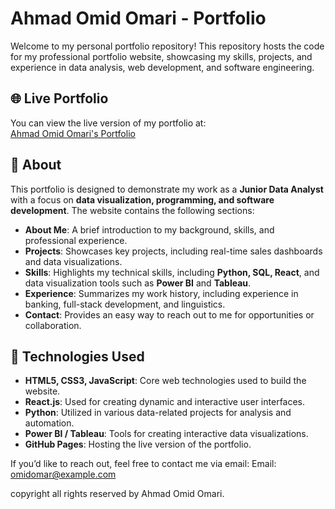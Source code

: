 # Ahmad Omid Omari - Portfolio

Welcome to my personal portfolio repository! This repository hosts the code for my professional portfolio website, showcasing my skills, projects, and experience in data analysis, web development, and software engineering.

## 🌐 Live Portfolio

You can view the live version of my portfolio at:  
[Ahmad Omid Omari's Portfolio](https://omidomar.github.io/portfolio/)

## 📄 About

This portfolio is designed to demonstrate my work as a **Junior Data Analyst** with a focus on **data visualization, programming, and software development**. The website contains the following sections:

- **About Me**: A brief introduction to my background, skills, and professional experience.
- **Projects**: Showcases key projects, including real-time sales dashboards and data visualizations.
- **Skills**: Highlights my technical skills, including **Python, SQL, React**, and data visualization tools such as **Power BI** and **Tableau**.
- **Experience**: Summarizes my work history, including experience in banking, full-stack development, and linguistics.
- **Contact**: Provides an easy way to reach out to me for opportunities or collaboration.

## 🚀 Technologies Used

- **HTML5, CSS3, JavaScript**: Core web technologies used to build the website.
- **React.js**: Used for creating dynamic and interactive user interfaces.
- **Python**: Utilized in various data-related projects for analysis and automation.
- **Power BI / Tableau**: Tools for creating interactive data visualizations.
- **GitHub Pages**: Hosting the live version of the portfolio.

If you’d like to reach out, feel free to contact me via email:
Email: omidomar@example.com

copyright all rights reserved by Ahmad Omid Omari.
